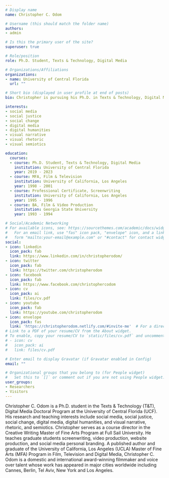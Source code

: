 ```yaml
---
# Display name
name: Christopher C. Odom

# Username (this should match the folder name)
authors:
- admin

# Is this the primary user of the site?
superuser: true

# Role/position
role: Ph.D. Student, Texts & Technology, Digital Media

# Organizations/Affiliations
organizations:
- name: University of Central Florida
  url: ""

# Short bio (displayed in user profile at end of posts)
bio: Christopher is pursuing his Ph.D. in Texts & Technology, Digital Media at the University of Central Florida with research interests in social media visual rhetoric for social justice and social change.

interests:
- social media
- social justice
- social change
- digital media
- digital humanities
- visual narrative
- visual rhetoric
- visual semiotics

education:
  courses:
  - course: Ph.D. Student, Texts & Technology, Digital Media
    institution: University of Central Florida
    year: 2019 - 2023
  - course: MFA, Film & Television
    institution: University of California, Los Angeles
    year: 1998 - 2001
  - course: Professional Certificate, Screenwriting
    institution: University of California, Los Angeles
    year: 1995 - 1996
  - course: BA, Film & Video Production
    institution: Georgia State University
    year: 1993 - 1994

# Social/Academic Networking
# For available icons, see: https://sourcethemes.com/academic/docs/widgets/#icons
#   For an email link, use "fas" icon pack, "envelope" icon, and a link in the
#   form "mailto:your-email@example.com" or "#contact" for contact widget.
social:
- icon: linkedin
  icon_pack: fab
  link: https://www.linkedin.com/in/christopherodom/
- icon: twitter
  icon_pack: fab
  link: https://twitter.com/christopherodom
- icon: facebook
  icon_pack: fab
  link: https://www.facebook.com/christophercodom
- icon: cv
  icon_pack: ai
  link: files/cv.pdf
- icon: youtube
  icon_pack: fab
  link: https://youtube.com/christopherodom
- icon: envelope
  icon_pack: fas
  link: 'https://christopherodom.netlify.com/#invite-me'  # For a direct email link, use "mailto:test@example.org".
# Link to a PDF of your resume/CV from the About widget.
# To enable, copy your resume/CV to `static/files/cv.pdf` and uncomment the lines below.  
# - icon: cv
#   icon_pack: ai
#   link: files/cv.pdf

# Enter email to display Gravatar (if Gravatar enabled in Config)
email: ""

# Organizational groups that you belong to (for People widget)
#   Set this to `[]` or comment out if you are not using People widget.  
user_groups:
- Researchers
- Visitors
---
```


Christopher C. Odom is a Ph.D. student in the Texts & Technology (T&T), Digital Media Doctoral Program at the University of Central Florida (UCF). His research and teaching interests include social media, social justice, social change, digital media, digital humanities, and visual narrative, rhetoric, and semiotics. Christopher serves as a course director in the Creative Writing Master of Fine Arts Program at Full Sail University. He teaches graduate students screenwriting, video production, website production, and social media personal branding. A published author and graduate of the University of California, Los Angeles (UCLA) Master of Fine Arts (MFA) Program in Film, Television and Digital Media, Christopher C. Odom is a domestic and international award-winning filmmaker and voice over talent whose work has appeared in major cities worldwide including Cannes, Berlin, Tel Aviv, New York and Los Angeles.
